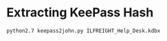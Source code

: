 # Extracting KeePass Hash

```shell-session
python2.7 keepass2john.py ILFREIGHT_Help_Desk.kdbx 
```

